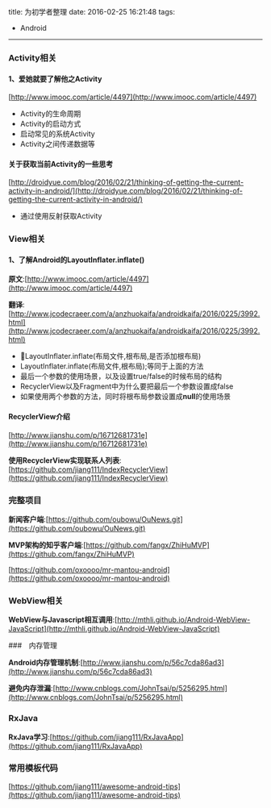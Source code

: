 title: 为初学者整理
date: 2016-02-25 16:21:48
tags:
- Android

---

### Activity相关

#### 1、爱她就要了解他之Activity

[http://www.imooc.com/article/4497](http://www.imooc.com/article/4497)

- Activity的生命周期
- Activity的启动方式
- 启动常见的系统Activity
- Activity之间传递数据等

#### 关于获取当前Activity的一些思考

[http://droidyue.com/blog/2016/02/21/thinking-of-getting-the-current-activity-in-android/](http://droidyue.com/blog/2016/02/21/thinking-of-getting-the-current-activity-in-android/)

- 通过使用反射获取Activity

### View相关

#### 1、了解Android的LayoutInflater.inflate()

**原文**:[http://www.imooc.com/article/4497](http://www.imooc.com/article/4497)

**翻译**:[http://www.jcodecraeer.com/a/anzhuokaifa/androidkaifa/2016/0225/3992.html](http://www.jcodecraeer.com/a/anzhuokaifa/androidkaifa/2016/0225/3992.html)

- LayoutInflater.inflate(布局文件,根布局,是否添加根布局)
- LayoutInflater.inflate(布局文件,根布局);等同于上面的方法
- 最后一个参数的使用场景，以及设置true/false的时候布局的结构
- RecyclerView以及Fragment中为什么要把最后一个参数设置成false
- 如果使用两个参数的方法，同时将根布局参数设置成**null**的使用场景

#### RecyclerView介绍

[http://www.jianshu.com/p/16712681731e](http://www.jianshu.com/p/16712681731e)

**使用RecyclerView实现联系人列表**:[https://github.com/jiang111/IndexRecyclerView](https://github.com/jiang111/IndexRecyclerView)

### 完整项目

**新闻客户端**:[https://github.com/oubowu/OuNews.git](https://github.com/oubowu/OuNews.git)

**MVP架构的知乎客户端**:[https://github.com/fangx/ZhiHuMVP](https://github.com/fangx/ZhiHuMVP)

[https://github.com/oxoooo/mr-mantou-android](https://github.com/oxoooo/mr-mantou-android)

### WebView相关

**WebView与Javascript相互调用**:[http://mthli.github.io/Android-WebView-JavaScript](http://mthli.github.io/Android-WebView-JavaScript)

###　内存管理

**Android内存管理机制**:[http://www.jianshu.com/p/56c7cda86ad3](http://www.jianshu.com/p/56c7cda86ad3)

**避免内存泄漏**:[http://www.cnblogs.com/JohnTsai/p/5256295.html](http://www.cnblogs.com/JohnTsai/p/5256295.html)

### RxJava

**RxJava学习**:[https://github.com/jiang111/RxJavaApp](https://github.com/jiang111/RxJavaApp)


### 常用模板代码

[https://github.com/jiang111/awesome-android-tips](https://github.com/jiang111/awesome-android-tips)